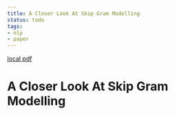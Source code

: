 ```yaml
---
title: A Closer Look At Skip Gram Modelling
status: todo
tags:
- nlp
- paper
---
```


[local pdf](../../../pdfs/a-closer-look-at-skip-gram-modelling.pdf)

# A Closer Look At Skip Gram Modelling

